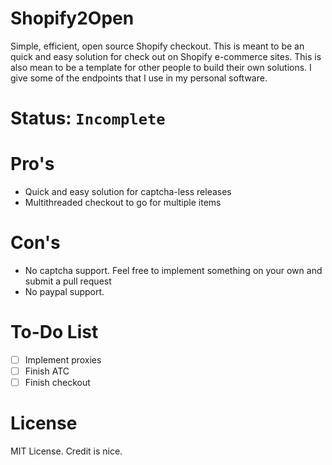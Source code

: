 # Shopify2Open
Simple, efficient, open source Shopify checkout. This is meant to be an quick and easy solution for check out on Shopify e-commerce sites. This is also mean to be a template for other people to build their own solutions. I give some of the endpoints that I use in my personal software.

# Status: ```Incomplete```

# Pro's
* Quick and easy solution for captcha-less releases
* Multithreaded checkout to go for multiple items

# Con's
* No captcha support. Feel free to implement something on your own and submit a pull request
* No paypal support. 

# To-Do List
* [ ] Implement proxies
* [ ] Finish ATC
* [ ] Finish checkout

# License
MIT License. Credit is nice.
